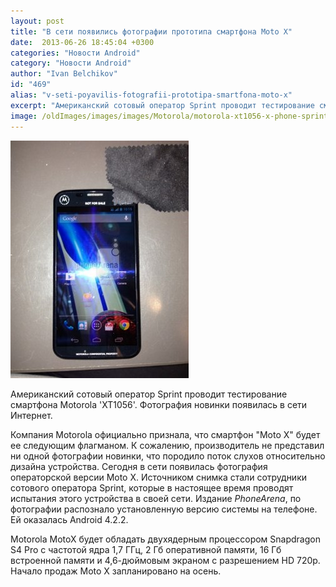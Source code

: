 ```yaml
---
layout: post
title: "В сети появились фотографии прототипа смартфона Moto X"
date:  2013-06-26 18:45:04 +0300
categories: "Новости Android"
category: "Новости Android"
author: "Ivan Belchikov"
id: "469"
alias: "v-seti-poyavilis-fotografii-prototipa-smartfona-moto-x"
excerpt: "Американский сотовый оператор Sprint проводит тестирование смартфона Motorola 'XT1056'. Фотография новинки появилась в сети Интернет."
image: /oldImages/images/images/Motorola/motorola-xt1056-x-phone-sprint.jpg
---
```

<img src="/oldImages/images/images/Motorola/motorola-xt1056-x-phone-sprint.jpg" alt="Moto X" />

Американский сотовый оператор Sprint проводит тестирование смартфона Motorola 'XT1056'. Фотография новинки появилась в сети Интернет.


Компания Motorola официально признала, что смартфон "Moto X" будет ее следующим флагманом. К сожалению, производитель не представил ни одной фотографии новинки, что породило поток слухов относительно дизайна устройства. Сегодня в сети появилась фотография операторской версии Moto X. Источником снимка стали сотрудники сотового оператора Sprint, которые в настоящее время проводят испытания этого устройства в своей сети. Издание<em> PhoneArena</em>, по фотографии распознало установленную версию системы на телефоне. Ей оказалась Android 4.2.2.

Motorola MotoX будет обладать двухядерным процессором Snapdragon S4 Pro с частотой ядра 1,7 ГГц, 2 Гб оперативной памяти, 16 Гб встроенной памяти и 4,6-дюймовым экраном с разрешением HD 720p. Начало продаж Moto X запланировано на осень.
